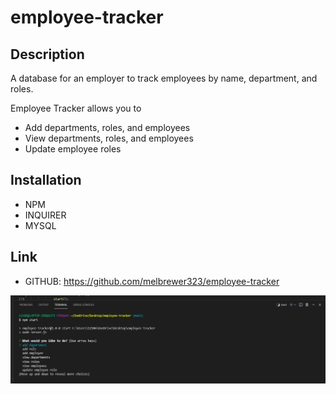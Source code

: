 # employee-tracker

## Description

A database for an employer to track employees by name, department, and roles.

Employee Tracker allows you to 

- Add departments, roles, and employees
- View departments, roles, and employees
- Update employee roles

## Installation

- NPM
- INQUIRER
- MYSQL

## Link

- GITHUB: https://github.com/melbrewer323/employee-tracker






![screenshot](./images/empTracScreenshot.PNG)